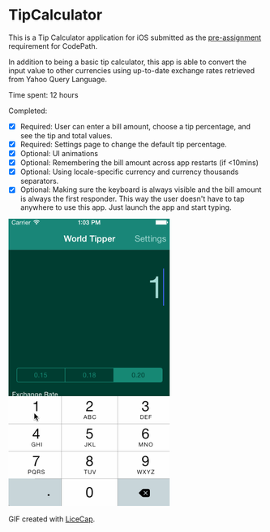 # TipCalculator

This is a Tip Calculator application for iOS submitted as the [pre-assignment](https://gist.github.com/timothy1ee/7747214) requirement for CodePath.

In addition to being a basic tip calculator, this app is able to convert the input value to other currencies using up-to-date exchange rates retrieved from Yahoo Query Language.

Time spent: 12 hours

Completed:

* [X] Required: User can enter a bill amount, choose a tip percentage, and see the tip and total values.
* [X] Required: Settings page to change the default tip percentage.
* [X] Optional: UI animations
* [X] Optional: Remembering the bill amount across app restarts (if <10mins)
* [X] Optional: Using locale-specific currency and currency thousands separators.
* [X] Optional: Making sure the keyboard is always visible and the bill amount is always the first responder. This way the user doesn't have to tap anywhere to use this app. Just launch the app and start typing.

![Video Walkthrough](worldtip-walkthrough.gif)

GIF created with [LiceCap](http://www.cockos.com/licecap/).